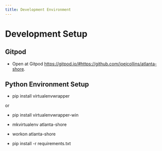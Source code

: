 ```yaml
---
title: Development Environment
---
```


# Development Setup

## Gitpod 

* Open at Gitpod <https://gitpod.io/#https://github.com/joejcollins/atlanta-shore>.

## Python Environment Setup

* pip install virtualenvwrapper

or

* pip install virtualenvwrapper-win

* mkvirtualenv atlanta-shore
* workon atlanta-shore
* pip install -r requirements.txt
